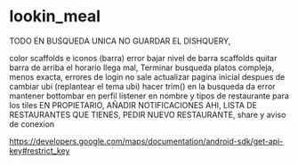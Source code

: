 # lookin_meal

TODO
EN BUSQUEDA UNICA NO GUARDAR EL DISHQUERY,

color scaffolds e iconos (barra) error
bajar nivel de barra scaffolds
quitar barra de arriba
el horario llega mal,
Terminar busqueda platos compleja, menos exacta,
errores de login no sale
actualizar pagina inicial despues de cambiar ubi (replantear el tema ubi)
hacer trim() en la busqueda da error
mantener bottombar en perfil
listener en nombre y tipos de restaurante para los tiles
EN PROPIETARIO, AÑADIR NOTIFICACIONES AHI, LISTA DE RESTAURANTES QUE TIENES, PEDIR NUEVO RESTAURANTE,
share y aviso de conexion

https://developers.google.com/maps/documentation/android-sdk/get-api-key#restrict_key


 
